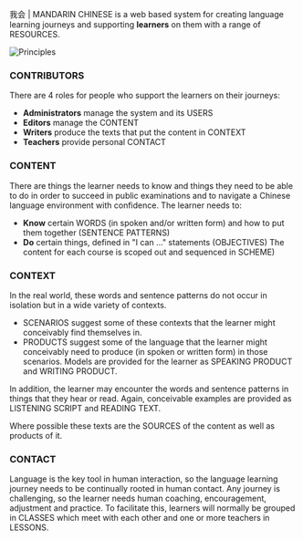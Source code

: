 我会 | MANDARIN CHINESE is a web based system for creating language learning journeys and supporting **learners** on them with a range of RESOURCES. 

![Principles](http://dulwich-hk-public.oss-cn-hongkong.aliyuncs.com/help.images/principles.png)

### CONTRIBUTORS
There are 4 roles for people who support the learners on their journeys: 
- **Administrators** manage the system and its USERS
- **Editors** manage the CONTENT
- **Writers** produce the texts that put the content in CONTEXT
- **Teachers** provide personal CONTACT

### CONTENT
There are things the learner needs to know and things they need to be able to do in order to succeed in public examinations and to navigate a Chinese language environment with confidence.  The learner needs to:
- **Know** certain WORDS (in spoken and/or written form) and how to put them together (SENTENCE PATTERNS)
- **Do** certain things, defined in "I can ..." statements (OBJECTIVES)
The content for each course is scoped out and sequenced in SCHEME)

### CONTEXT
In the real world, these words and sentence patterns do not occur in isolation but in a wide variety of contexts.
- SCENARIOS suggest some of these contexts that the learner might conceivably find themselves in. 
- PRODUCTS suggest some of the language that the learner might conceivably need to produce (in spoken or written form) in those scenarios.  Models are provided for the learner as SPEAKING PRODUCT and WRITING PRODUCT.

In addition, the learner may encounter the words and sentence patterns in things that they hear or read.  Again, conceivable examples are provided as LISTENING SCRIPT and READING TEXT.

Where possible these texts are the SOURCES of the content as well as products of it.

### CONTACT
Language is the key tool in human interaction, so the language learning journey needs to be continually rooted in human contact.  Any journey is challenging, so the learner needs human coaching, encouragement, adjustment and practice.  To facilitate this, learners will normally be grouped in CLASSES which meet with each other and one or more teachers in LESSONS.